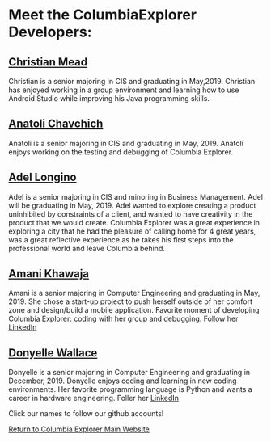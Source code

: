# Meet the ColumbiaExplorer Developers:

## [Christian Mead](https://github.com/cmmead) 

Christian is a senior majoring in CIS and graduating in May,2019. Christian has enjoyed working in a group environment and learning how to use Android Studio while improving his Java programming skills. 

## [Anatoli Chavchich](https://github.com/anatoli-chav) 

Anatoli is a senior majoring in CIS and graduating in May, 2019. Anatoli enjoys working on the testing and debugging of Columbia Explorer. 

## [Adel Longino](https://github.com/SweatahVest)  

Adel is a senior majoring in CIS and minoring in Business Management. Adel will be graduating in May, 2019. Adel wanted to explore creating a product uninhibited by constraints of a client, and wanted to have creativity in the product that we would create. Columbia Explorer was a great experience in exploring a city that he had the pleasure of calling home for 4 great years, was a great reflective experience as he takes his first steps into the professional world and leave Columbia behind. 

## [Amani Khawaja](https://github.com/ameskhawaja) 

Amani is a senior majoring in Computer Engineering and graduating in May, 2019. She chose a start-up project to push herself outside of her comfort zone and design/build a mobile application. Favorite moment of developing Columbia Explorer: coding with her group and debugging. Follow her [LinkedIn](www.linkedin.com/in/amanikhawaja)

## [Donyelle Wallace](https://github.com/donyelle2011) 

Donyelle is a senior majoring in Computer Engineering and graduating in December, 2019. Donyelle enjoys coding and learning in new coding environments. Her favorite programming language is Python and wants a career in hardware engineering. Foller her [LinkedIn](www.linkedin.com/in/donyelle-monique--wallace-15336112a)

Click our names to follow our github accounts! 


[Return to Columbia Explorer Main Website](https://sccapstone.github.io/ColumbiaExplorer/)
